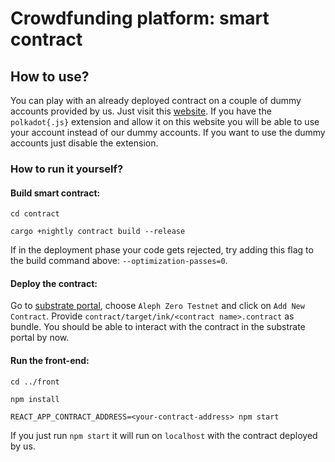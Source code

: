 # Crowdfunding platform: smart contract

## How to use?

You can play with an already deployed contract on a couple of dummy accounts 
provided by us.
Just visit this [website](https://bartlomiejbloniarz.github.io/crowdfunding-ink/).
If you have the `polkadot{.js}` extension and allow it on this website you will
be able to use your account instead of our dummy accounts. If you want to use the
dummy accounts just disable the extension.

### How to run it yourself?

#### Build smart contract:

`cd contract`

`cargo +nightly contract build --release`

If in the deployment phase your code gets rejected,
try adding this flag to the build command above:
`--optimization-passes=0`.

#### Deploy the contract:

Go to [substrate portal](https://contracts-ui.substrate.io/), 
choose `Aleph Zero Testnet` and click on `Add New Contract`.
Provide `contract/target/ink/<contract name>.contract` as bundle.
You should be able to interact with the contract in the substrate
portal by now.

#### Run the front-end:

`cd ../front`

`npm install`

`REACT_APP_CONTRACT_ADDRESS=<your-contract-address> npm start`

If you just run
`npm start` it will run on `localhost` with the contract deployed by us.